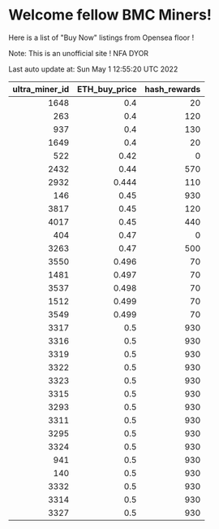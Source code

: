# Welcome fellow BMC Miners!
Here is a list of "Buy Now" listings from Opensea floor !

Note: This is an unofficial site ! NFA DYOR


Last auto update at: Sun May  1 12:55:20 UTC 2022


|   ultra_miner_id |   ETH_buy_price |   hash_rewards |
|-----------------:|----------------:|---------------:|
|             1648 |           0.4   |             20 |
|              263 |           0.4   |            120 |
|              937 |           0.4   |            130 |
|             1649 |           0.4   |             20 |
|              522 |           0.42  |              0 |
|             2432 |           0.44  |            570 |
|             2932 |           0.444 |            110 |
|              146 |           0.45  |            930 |
|             3817 |           0.45  |            120 |
|             4017 |           0.45  |            440 |
|              404 |           0.47  |              0 |
|             3263 |           0.47  |            500 |
|             3550 |           0.496 |             70 |
|             1481 |           0.497 |             70 |
|             3537 |           0.498 |             70 |
|             1512 |           0.499 |             70 |
|             3549 |           0.499 |             70 |
|             3317 |           0.5   |            930 |
|             3316 |           0.5   |            930 |
|             3319 |           0.5   |            930 |
|             3322 |           0.5   |            930 |
|             3323 |           0.5   |            930 |
|             3315 |           0.5   |            930 |
|             3293 |           0.5   |            930 |
|             3311 |           0.5   |            930 |
|             3295 |           0.5   |            930 |
|             3324 |           0.5   |            930 |
|              941 |           0.5   |            930 |
|              140 |           0.5   |            930 |
|             3332 |           0.5   |            930 |
|             3314 |           0.5   |            930 |
|             3327 |           0.5   |            930 |